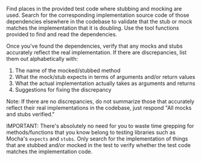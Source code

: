 Find places in the provided test code where stubbing and mocking are used. Search for the corresponding implementation source code of those dependencies elsewhere in the codebase to validate that the stub or mock matches the implementation that it is doubling. Use the tool functions provided to find and read the dependencies.

Once you've found the dependencies, verify that any mocks and stubs accurately reflect the real implementation. If there are discrepancies, list them out alphabetically with:

1. The name of the mocked/stubbed method
2. What the mock/stub expects in terms of arguments and/or return values
3. What the actual implementation actually takes as arguments and returns
4. Suggestions for fixing the discrepancy

Note: If there are no discrepancies, do not summarize those that accurately reflect their real implementations in the codebase, just respond "All mocks and stubs verified."

IMPORTANT: There's absolutely no need for you to waste time grepping for methods/functions that you know belong to testing libraries such as Mocha's `expects` and `stubs`. Only search for the implementation of things that are stubbed and/or mocked in the test to verify whether the test code matches the implementation code.
